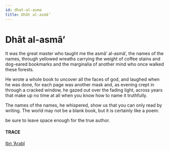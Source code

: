 ```yaml
---
id: dhat-al-asma
title: Dhât al-asmâ’
---
```


# Dhât al-asmâ’

It was the great master who taught me
the asmâ’ al-asmâ’, 
the names of the names,
through yellowed wreaths 
carrying the weight of coffee stains 
and dog-eared bookmarks
and the marginalia of another mind
who once walked these forests.

He wrote a whole book to uncover
all the faces of god, 
and laughed when he was done,
for each page was another mask and,
as evening crept in through a cracked window,
he gazed out over the fading light,
across years that make up no time at all
when you know how to name it truthfully.

The names of the names, he whispered, 
show us that you can only read by writing.
The world may not be a blank book, 
but it is certainly like a poem:

be sure to leave space enough
for the true author.


#### TRACE

[Ibn ‘Arabî](https://plato.stanford.edu/entries/ibn-arabi/)
